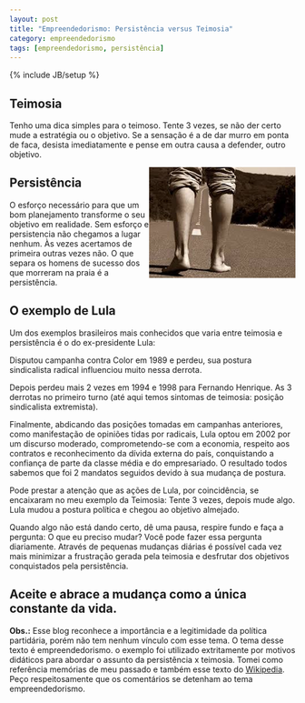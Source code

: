 ```yaml
---
layout: post
title: "Empreendedorismo: Persistência versus Teimosia"
category: empreendedorismo
tags: [empreendedorismo, persistência]
---
```

{% include JB/setup %}

## Teimosia

Tenho uma dica simples para o teimoso. Tente 3 vezes, se não der certo mude a estratégia ou o objetivo. Se a sensação é a de dar murro em ponta de faca, desista imediatamente e pense em outra causa a defender, outro objetivo.

<img src="/images/persistencia.jpg" style="float:right" alt="persitência"/>

## Persistência

O esforço necessário para que um bom planejamento transforme o seu objetivo em realidade. Sem esforço e persistencia não chegamos a lugar nenhum. Às vezes acertamos de primeira outras vezes não. O que separa os homens de sucesso dos que morreram na praia é a persistência.


## O exemplo de Lula

Um dos exemplos brasileiros mais conhecidos que varia entre teimosia e persistência é o do ex-presidente Lula:

Disputou campanha contra Color em 1989 e perdeu, sua postura sindicalista radical influenciou muito nessa derrota.

Depois perdeu mais 2 vezes em 1994 e 1998 para Fernando Henrique. As 3 derrotas no primeiro turno (até aqui temos sintomas de teimosia: posição sindicalista extremista).

Finalmente, abdicando das posições tomadas em campanhas anteriores, como manifestação de opiniões tidas por radicais, Lula optou em 2002 por um discurso moderado, comprometendo-se com a economia, respeito aos contratos e reconhecimento da dívida externa do país, conquistando a confiança de parte da classe média e do empresariado. O resultado todos sabemos que foi 2 mandatos seguidos devido à sua mudança de postura.

Pode prestar a atenção que as ações de Lula, por coincidência, se encaixaram no meu exemplo da Teimosia: Tente 3 vezes, depois mude algo. Lula mudou a postura política e chegou ao objetivo almejado. 

Quando algo não está dando certo, dê uma pausa, respire fundo e faça a pergunta: O que eu preciso mudar? Você pode fazer essa pergunta diariamente. Através de pequenas mudanças diárias é possível cada vez mais minimizar a frustração gerada pela teimosia e desfrutar dos objetivos conquistados pela persistência. 

## Aceite e abrace a mudança como a única constante da vida. 

__Obs.:__ Esse blog reconhece a importância e a legitimidade da política partidária, porém não tem nenhum vínculo com esse tema. O tema desse texto é empreendedorismo. o exemplo foi utilizado extritamente por motivos didáticos para abordar o assunto da persistência x teimosia. Tomei como referência memórias de meu passado e também esse texto do [Wikipedia](http://pt.wikipedia.org/wiki/Luiz_In%C3%A1cio_Lula_da_Silva). Peço respeitosamente que os comentários se detenham ao tema empreendedorismo.